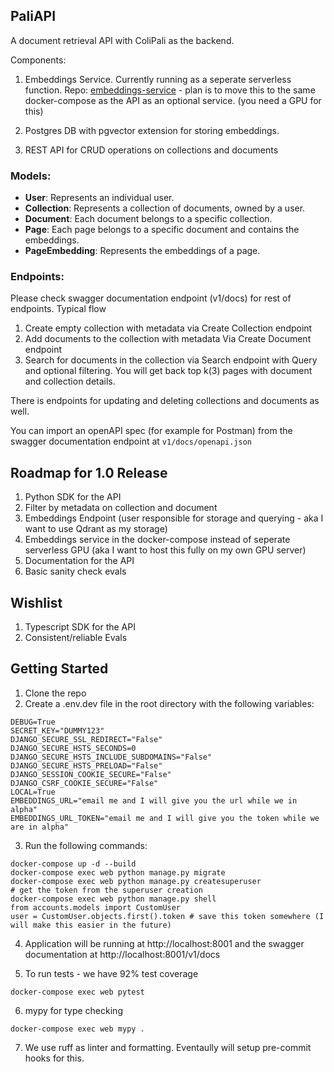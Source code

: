 ## PaliAPI

A document retrieval API with ColiPali as the backend.

Components:

1. Embeddings Service. Currently running as a seperate serverless function. Repo: [embeddings-service](https://github.com/tjmlabs/colipali-embeddings) - plan is to move this to the same docker-compose as the API as an optional service. (you need a GPU for this)

2. Postgres DB with pgvector extension for storing embeddings.

3. REST API for CRUD operations on collections and documents

### Models:

- **User**: Represents an individual user.
- **Collection**: Represents a collection of documents, owned by a user.
- **Document**: Each document belongs to a specific collection.
- **Page**: Each page belongs to a specific document and contains the embeddings.
- **PageEmbedding**: Represents the embeddings of a page.

### Endpoints:

Please check swagger documentation endpoint (v1/docs) for rest of endpoints. Typical flow

1. Create empty collection with metadata via Create Collection endpoint
2. Add documents to the collection with metadata Via Create Document endpoint
3. Search for documents in the collection via Search endpoint with Query and optional filtering. You will get back top k(3) pages with document and collection details.

There is endpoints for updating and deleting collections and documents as well.

You can import an openAPI spec (for example for Postman) from the swagger documentation endpoint at `v1/docs/openapi.json`

## Roadmap for 1.0 Release

1.  Python SDK for the API
2.  Filter by metadata on collection and document
3.  Embeddings Endpoint (user responsible for storage and querying - aka I want to use Qdrant as my storage)
4.  Embeddings service in the docker-compose instead of seperate serverless GPU (aka I want to host this fully on my own GPU server)
5.  Documentation for the API
6.  Basic sanity check evals

## Wishlist

1. Typescript SDK for the API
2. Consistent/reliable Evals

## Getting Started

1. Clone the repo
2. Create a .env.dev file in the root directory with the following variables:

```
DEBUG=True
SECRET_KEY="DUMMY123"
DJANGO_SECURE_SSL_REDIRECT="False"
DJANGO_SECURE_HSTS_SECONDS=0
DJANGO_SECURE_HSTS_INCLUDE_SUBDOMAINS="False"
DJANGO_SECURE_HSTS_PRELOAD="False"
DJANGO_SESSION_COOKIE_SECURE="False"
DJANGO_CSRF_COOKIE_SECURE="False"
LOCAL=True
EMBEDDINGS_URL="email me and I will give you the url while we in alpha"
EMBEDDINGS_URL_TOKEN="email me and I will give you the token while we are in alpha"
```

3. Run the following commands:

```
docker-compose up -d --build
docker-compose exec web python manage.py migrate
docker-compose exec web python manage.py createsuperuser
# get the token from the superuser creation
docker-compose exec web python manage.py shell
from accounts.models import CustomUser
user = CustomUser.objects.first().token # save this token somewhere (I will make this easier in the future)
```

4. Application will be running at http://localhost:8001 and the swagger documentation at http://localhost:8001/v1/docs

5. To run tests - we have 92% test coverage

```
docker-compose exec web pytest
```

6. mypy for type checking

```
docker-compose exec web mypy .
```

7. We use ruff as linter and formatting. Eventaully will setup pre-commit hooks for this.
